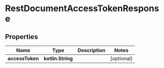 
# RestDocumentAccessTokenResponse

## Properties
| Name | Type | Description | Notes |
| ------------ | ------------- | ------------- | ------------- |
| **accessToken** | **kotlin.String** |  |  [optional] |
